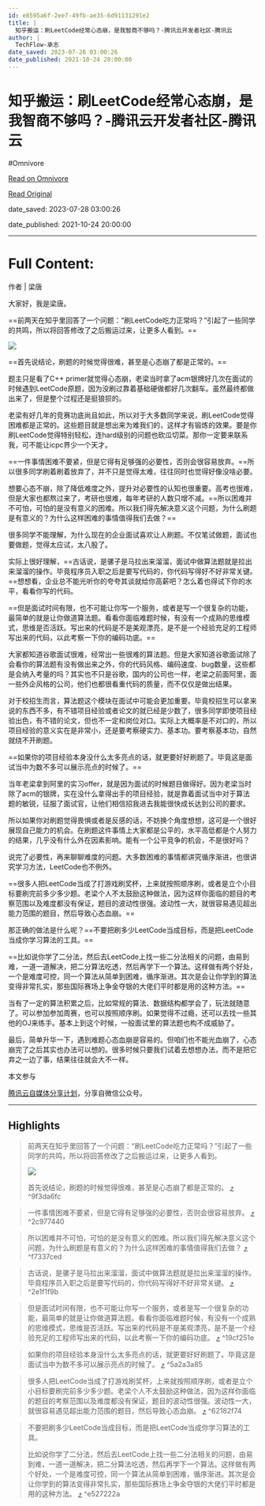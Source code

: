 ```yaml
---
id: e8595a6f-2ee7-49fb-ae35-6d91131291e2
title: |
  知乎搬运：刷LeetCode经常心态崩，是我智商不够吗？-腾讯云开发者社区-腾讯云
author: |
  TechFlow-承志
date_saved: 2023-07-28 03:00:26
date_published: 2021-10-24 20:00:00
---
```


# 知乎搬运：刷LeetCode经常心态崩，是我智商不够吗？-腾讯云开发者社区-腾讯云
#Omnivore

[Read on Omnivore](https://omnivore.app/me/leet-code-1899b4c72cf)

[Read Original](https://cloud.tencent.com/developer/article/2084334)

date_saved: 2023-07-28 03:00:26

date_published: 2021-10-24 20:00:00

--- 

# Full Content: 

作者 | 梁唐

大家好，我是梁唐。

==前两天在知乎里回答了一个问题：“刷LeetCode吃力正常吗？”引起了一些同学的共鸣，所以将回答修改了之后搬运过来，让更多人看到。==

![](https://proxy-prod.omnivore-image-cache.app/0x0,sEILLkT85DZqi7F4s4bPx1PQWTBn5tnbBP7aLdnjg-xI/https://ask.qcloudimg.com/http-save/yehe-5819646/67484d716626b09d4f79b10cb193975c.jpeg)

==首先说结论，刷题的时候觉得很难，甚至是心态崩了都是正常的。==

题主只是看了C++ primer就觉得心态崩，老梁当时拿了acm银牌好几次在面试的时候遇到LeetCode原题，因为没刷过靠着基础硬做都好几次翻车。虽然最终都做出来了，但是整个过程还是挺狼狈的。

老梁有好几年的竞赛功底尚且如此，所以对于大多数同学来说，刷LeetCode觉得困难都是正常的。这些题目就是想出来为难我们的，这样才有锻炼的效果。要是你刷LeetCode觉得特别轻松，连hard级别的问题也砍瓜切菜。那你一定要来联系我，可不能让icpc界少一个天才。

==一件事情困难不要紧，但是它得有足够强的必要性，否则会很容易放弃。==所以很多同学刷着刷着放弃了，并不只是觉得太难，往往同时也觉得好像没啥必要。

想要心态不崩，除了降低难度之外，提升对必要性的认知也很重要。高考也很难，但是大家也都熬过来了，考研也很难，每年考研的人数只增不减。==所以困难并不可怕，可怕的是没有意义的困难。所以我们得先解决意义这个问题，为什么刷题是有意义的？为什么这样困难的事情值得我们去做？==

很多同学不能理解，为什么现在的企业面试喜欢让人刷题。不仅笔试做题，面试也要做题，觉得太应试，太八股了。

实际上很好理解，==古话说，是骡子是马拉出来溜溜，面试中做算法题就是拉出来溜溜的操作。毕竟程序员入职之后是要写代码的，你代码写得好不好非常关键。==想想看，企业总不能光听你的夸夸其谈就给你高薪吧？怎么着也得试下你的水平，看看你写的代码。

==但是面试时间有限，也不可能让你写一个服务，或者是写一个很复杂的功能，最简单的就是让你做道算法题。看看你面临难题时候，有没有一个成熟的思维模式，思维是否活跃。写出来的代码是不是美观漂亮，是不是一个经验充足的工程师写出来的代码，以此考察一下你的编码功底。==

大家都知道谷歌面试很难，经常出一些很难的算法题。但是大家知道谷歌面试除了会看你的算法题有没有做出来之外，你的代码风格、编码速度、bug数量，这些都是会纳入考量的吗？其实也不只是谷歌，国内的公司也一样，老梁之前面阿里，面一些外企风格的公司，他们也都很看重代码的质量，而不仅仅是做出结果。

对于校招生而言，算法题这个模块在面试中可能会更加重要。毕竟校招生可以拿来说的东西不多，有不错项目经验或者论文的就已经是少数了，很多同学即使项目经验出色，有不错的论文，但也不一定和岗位对口。实际上大概率是不对口的，所以项目经验的意义实在是非常小，还是要考察硬实力、基本功。要考察基本功，自然就绕不开刷题。

==如果你的项目经验本身没什么太多亮点的话，就更要好好刷题了。毕竟这是面试当中为数不多可以展示亮点的时候了。==

当年老梁拿到阿里的实习offer，就是因为面试的时候题目做得好。因为老梁当时除了acm的银牌，实在没什么拿得出手的项目经验，就是靠着面试当中对于算法题的敏锐，征服了面试官，让他们相信招我进去我能很快成长达到公司的要求。

所以如果你对刷题觉得畏惧或者是反感的话，不妨换个角度想想，这可是一个很好展现自己能力的机会。在刷题这件事情上大家都是公平的，水平高低都是个人努力的结果，几乎没有什么外在因素影响。能有一个公平竞争的机会，不是很好吗？

说完了必要性，再来聊聊难度的问题。大多数困难的事情都讲究循序渐进，也很讲究学习方法，LeetCode也不例外。

==很多人把LeetCode当成了打游戏刷奖杯，上来就按照顺序刷，或者是立个小目标要刷完前多少多少题。老梁个人不太鼓励这种做法，因为这样你面临的题目的考察范围以及难度都没有保证，题目的波动性很强。波动性一大，就很容易遇见超出能力范围的题目，然后导致心态血崩。==

那正确的做法是什么呢？==不要把刷多少LeetCode当成目标，而是把LeetCode当成你学习算法的工具。==

==比如说你学了二分法，然后去LeetCode上找一些二分法相关的问题，由易到难，一道一道解决，把二分算法吃透，然后再学下一个算法。这样做有两个好处，一个是难度可控，同一个算法从简单到困难，循序渐进。其次是会让你学到的算法变得非常扎实，那些国际赛场上争金夺银的大佬们平时都是用的这种方法。==

当有了一定的算法积累之后，比如常规的算法、数据结构都学会了，玩法就随意了。可以参加参加周赛，也可以按照顺序刷。如果觉得不过瘾，还可以去找一些其他的OJ来练手。基本上到这个时候，一般面试里的算法题也构不成威胁了。

最后，简单升华一下，遇到难题心态血崩是容易的。但咱们也不能光血崩了，心态崩完了之后其实也办法可以想的。很多时候只要我们试着去想想办法，而不是把它弃之一边了事，结果往往就会大不一样。

本文参与

[腾讯云自媒体分享计划](https://cloud.tencent.com/developer/support-plan)，分享自微信公众号。

---

## Highlights

> 前两天在知乎里回答了一个问题：“刷LeetCode吃力正常吗？”引起了一些同学的共鸣，所以将回答修改了之后搬运过来，让更多人看到。
> 
> ![](https://proxy-prod.omnivore-image-cache.app/0x0,sEILLkT85DZqi7F4s4bPx1PQWTBn5tnbBP7aLdnjg-xI/https://ask.qcloudimg.com/http-save/yehe-5819646/67484d716626b09d4f79b10cb193975c.jpeg)
> 
> 首先说结论，刷题的时候觉得很难，甚至是心态崩了都是正常的。 [⤴️](https://omnivore.app/me/leet-code-1899b4c72cf#9f3da6fc-e4ce-4ed6-8389-665f4b258921)  ^9f3da6fc

> 一件事情困难不要紧，但是它得有足够强的必要性，否则会很容易放弃。 [⤴️](https://omnivore.app/me/leet-code-1899b4c72cf#2c977440-0e44-4f71-8668-9aef2fc8f5b5)  ^2c977440

> 所以困难并不可怕，可怕的是没有意义的困难。所以我们得先解决意义这个问题，为什么刷题是有意义的？为什么这样困难的事情值得我们去做？ [⤴️](https://omnivore.app/me/leet-code-1899b4c72cf#f7337ced-eff8-4d96-93a3-c22844bbcad3)  ^f7337ced

> 古话说，是骡子是马拉出来溜溜，面试中做算法题就是拉出来溜溜的操作。毕竟程序员入职之后是要写代码的，你代码写得好不好非常关键。 [⤴️](https://omnivore.app/me/leet-code-1899b4c72cf#2e1f1f9b-f9f6-40b1-9308-2578cbbf4181)  ^2e1f1f9b

> 但是面试时间有限，也不可能让你写一个服务，或者是写一个很复杂的功能，最简单的就是让你做道算法题。看看你面临难题时候，有没有一个成熟的思维模式，思维是否活跃。写出来的代码是不是美观漂亮，是不是一个经验充足的工程师写出来的代码，以此考察一下你的编码功底。 [⤴️](https://omnivore.app/me/leet-code-1899b4c72cf#19cf251e-f4b5-4ce8-a744-a90948bb1aad)  ^19cf251e

> 如果你的项目经验本身没什么太多亮点的话，就更要好好刷题了。毕竟这是面试当中为数不多可以展示亮点的时候了。 [⤴️](https://omnivore.app/me/leet-code-1899b4c72cf#5a2a3a85-b091-4ed8-b6f5-e6128d0f4ccc)  ^5a2a3a85

> 很多人把LeetCode当成了打游戏刷奖杯，上来就按照顺序刷，或者是立个小目标要刷完前多少多少题。老梁个人不太鼓励这种做法，因为这样你面临的题目的考察范围以及难度都没有保证，题目的波动性很强。波动性一大，就很容易遇见超出能力范围的题目，然后导致心态血崩。 [⤴️](https://omnivore.app/me/leet-code-1899b4c72cf#62182f74-ce25-498a-8b48-8a654751acc2)  ^62182f74

> 不要把刷多少LeetCode当成目标，而是把LeetCode当成你学习算法的工具。
> 
> 比如说你学了二分法，然后去LeetCode上找一些二分法相关的问题，由易到难，一道一道解决，把二分算法吃透，然后再学下一个算法。这样做有两个好处，一个是难度可控，同一个算法从简单到困难，循序渐进。其次是会让你学到的算法变得非常扎实，那些国际赛场上争金夺银的大佬们平时都是用的这种方法。 [⤴️](https://omnivore.app/me/leet-code-1899b4c72cf#e527222a-be25-4276-8b18-e67bbf0a0433)  ^e527222a

